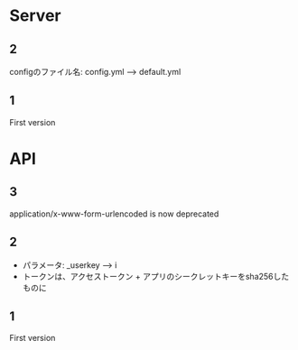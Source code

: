 # Server
## 2
configのファイル名: config.yml --> default.yml

## 1
First version

# API
## 3
application/x-www-form-urlencoded is now deprecated

## 2
* パラメータ: _userkey --> i
* トークンは、アクセストークン + アプリのシークレットキーをsha256したものに

## 1
First version
